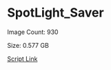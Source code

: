 # SpotLight_Saver

Image Count: 930

Size: 0.577 GB

[Script Link](https://github.com/liuyal/Archive/blob/master/Python/Utilities/Miscellaneous/spotlight_saver.py)